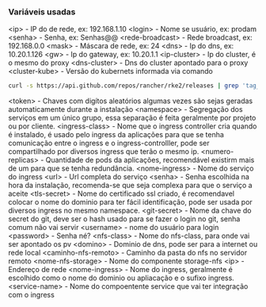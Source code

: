 ### Variáveis usadas
&lt;ip&gt; -  IP do de rede, ex: 192.168.1.10
&lt;login&gt; - Nome se usuário, ex: prodam
&lt;senha&gt; - Senha, ex: Senhas@@
&lt;rede-broadcast&gt; - Rede broadcast, ex: 192.168.0.0
&lt;mask&gt; - Máscara de rede, ex: 24
&lt;dns&gt; - Ip do dns, ex: 10.20.1.126
&lt;gw&gt; - Ip do gateway, ex: 10.20.1.1
&lt;ip-cluster&gt; - Ip do cluster, é o mesmo do proxy
&lt;dns-cluster&gt; - Dns do cluster apontado para o proxy
&lt;cluster-kube&gt; - Versão do kubernets informada via comando
```bash
curl -s https://api.github.com/repos/rancher/rke2/releases | grep 'tag_name' | cut -d\" -f4 | sort -V | grep -v 'rc'
```
&lt;token&gt; - Chaves com digítos aleatórios algumas vezes são sejas geradas automaticamente durante a instalação
&lt;namespace&gt; - Segregação dos serviços em um único grupo, essa separação é feita geralmente por projeto ou por cliente.
&lt;ingress-class&gt; - Nome que o ingress controller cria quando é instalado, é usado pelo ingress da aplicações para que se tenha comunicação entre o ingress e o ingress-controlller, pode ser compartilhado por diversos ingress que terão o mesmo ip.
&lt;numero-replicas&gt; - Quantidade de pods da aplicações, recomendável existirm mais de um para que se tenha redundância.
&lt;nome-ingress&gt; - Nome do serviço do ingress
&lt;url&gt; - Url completa do serviço
&lt;senha&gt; - Senha escolhida na hora da instalação, recomenda-se que seja complexa para que o serviço a aceite
&lt;tls-secret&gt; - Nome do certificado ssl criado, é recomendavel colocar o nome do dominio para ter fácil identificação, pode ser usada por diversos ingress no mesmo namespace.
&lt;git-secret&gt; - Nome da chave do secret do git, deve ser o hash usado para se fazer o login no git, senha comum não vai servir
&lt;username&gt; - nome do usuário para login
&lt;password&gt; - Senha né? 
&lt;nfs-class&gt; - Nome do nfs-class, para onde vai ser apontado os pv
&lt;domino&gt; - Dominio de dns, pode ser para a internet ou rede local
&lt;caminho-nfs-remoto&gt; - Caminho da pasta do nfs no servidor remoto
&lt;nome-nfs-storage&gt; - Nome do componente storage-nfs
&lt;ip&gt; - Endereço de rede
&lt;nome-ingress&gt; - Nome do ingress, geralmente é escolhido como o nome do dominio ou apliacação e o sufixo ingress.
&lt;service-name&gt; - Nome do compoentente service que vai ter integração com o ingress


